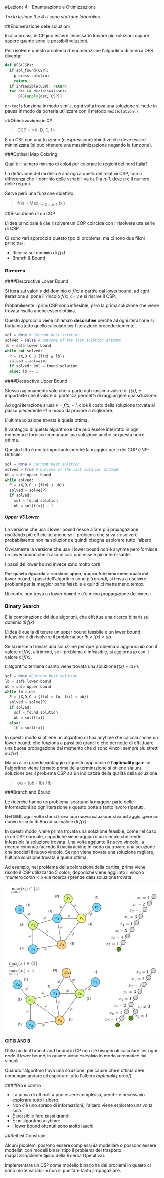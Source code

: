 #Lezione 4 - Enumerazione e Ottimizzazione

*Tra la lezione 3 e 4 ci sono stati due laboratiori.*

##Enumerazione delle soluzioni

In alcuni casi, in CP può essere necessario trovare più soluzioni oppure sapere quante sono le possibili soluzioni.

Per risolvere questo problema di enumerazione l'algoritmo di ricerca DFS diventa:

```python
def DFS(CSP):
  if sol_found(CSP):
    process solution
    return
  if infeasible(CSP): return
  for dec in decisions(CSP):
      DFS(apply(dec, CSP))
```

`or-tools` funziona in modo simile, ogni volta trova una soluzione si mette in pausa in modo da porterla utilizzare con il metodo `NextSolution()`.

##Ottimizzazione in CP

> COP = \<X, D, C, f\>

È un CSP con una funzione (o espressione) obiettivo che deve essere minimizzata (si può ottenere una massimizzazione negando la funzione).

###Optimal Map Coloring

Qual'è il numero minimo di colori per colorare le regioni del nord Italia?

La definzione del modello è analoga a quella del relativo CSP, con la differenza che il dominio delle variabili va da *0* a *n-1*, dove *n* è il numero delle regioni.

Serve però una funzione obiettivo:

> f(x) = Max<sub>[i = 0 ... n-1]</sub>(x<sub>i</sub>)

##Risoluzione di un COP

L'idea principale è che risolvere un COP coincide con il risolvere una serie di CSP.

Ci sono vari approcci a questo tipo di problema, ma ci sono due filoni principali:

- Ricerca sul dominio di *f(x)*
- Branch & Bound

### Rircerca

####Descructive Lower Bound

Si itera sui valori *v* del dominio di *f(x)* a partire dal lower bound, ad ogni iterazione si pone il vincolo *f(x) <= v* e si risolve il CSP.

Probabilmente i primi CSP sono infiesible, però la prima soluzione che viene trovata risulta anche essere ottima.

Questo approccio viene chiamato **descrutive** perché ad ogni iterazione si butta via tutto quello calcolato per l'iterazione precedentemente.

```python
sol = None # Current best solution
solved = False # Outcome of the last solution attempt
lb = safe lower bound
while not solved:
  P = ⟨X,D,C ∪ {f(x) ≤ lb}⟩
  solved = solve(P)
  if solved: sol = found solution
  else: lb += 1
```

####Destructive Upper Bound

Stesso ragionamento solo che si parte dal massimo valore di *f(x)*, è importante che il valore di partenza permetta di raggiungere una soluzione.

Ad ogni iterazione si usa *v = f(x) - 1*, cioè il costo della soluzione trovata al passo precedente *-1* in modo da provare a migliorare.

L'ultima soluzione trovata è quella ottima.

Il vantaggio di questo algoritmo è che può essere interrotto in ogni momento e fornisce comunque una soluzione anche se questa non è ottima.

Questo fatto è molto importante perché la maggior parte dei COP è NP-Difficile.

```python
sol = None # Current best solution
solved = True # Outcome of the last solution attempt
ub = safe upper bound
while solved:
  P = ⟨X,D,C ∪ {f(x) ≤ ub}⟩
  solved = solve(P)
  if solved:
    sol = found solution
    ub = sol(f(x)) - 1
```

##### Upper VS Lower

La versione che usa il lower bound riesce a fare più propagazione risultando più efficiente anche se il problema che si va a risolvere probabilmente non ha soluzione e quindi bisogna esplorare tutto l'albero.

Ovviamente la versione che usa il lower bound non è anytime però fornisce un lower bound che in alcuni casi può essere più interessante.

I passi del lower bound invece sono molto corti.

Per quanto riguarda la versione upper, questa funziona come duale del lower bound, i passi dell'algoritmo sono più grandi, si trova a risolvere problemi per la maggior parte feasbile e quindi ci mette meno tempo.

Di contro non trova un lower bound e c'è meno propagazione dei vincoli.

### Binary Search

È la combinazione dei due algoritmi, che effettua una ricerca binaria sul dominio di *f(x)*.

L'idea è quella di tenere un upper bound feasbile e un lower bound infeasible e di rivolvere il problema per *lb < f(x) < ub*.

Se si riesce a trovare una soluzione per quel problema si aggiorna *ub* con il valore di *f(x)*, altrimenti, se il problema è infeasible, si aggiorna *lb* con il valore di *f(x)*.

L'algoritmo termina quanto viene trovata una soluzione *f(x) = lb+1*.

```python
sol = None #Current best solution
lb = safe lower bound
ub = safe upper bound
while lb < ub:
  P = ⟨X,D,C ∪ {f(x) > lb, f(x) < ub}⟩
  solved = solve(P)
  if solved:
    sol = found solution
    ub = sol(f(x))
  else:
    lb = sol(f(x))
```

In questo modo si ottiene un algoritmo di tipo anytime che calcola anche un lower bound, che funziona a passi più grandi e che permette di effettuare una buona propagazione dal momento che ci sono vincoli sempre più stretti su *f(x)*.

Ma un altro grande vantaggio di questo approccio è l'**optimality gap**: se l'algoritmo viene fermato prima della terminazione si ottiene sia una soluzione per il problema CSP sia un indicatore della qualità della soluzione.

> og = (ub - lb) / lb

###Branch and Bound

Le ricerche hanno un problema: scartano la maggior parte delle informazioni ad ogni iterazione e questo porta a tanto lavoro ripetuto.

Nel B&B, ogni volta che si trova una nuova soluzione si va ad aggiungere un nuovo vincolo di Bound sul valore di *f(x)*.

In questo modo, viene prima trovata una soluzione feasible, come nel caso di un CSP normale, dopodiché viene aggiunto un vincolo che rende infeasible la soluzione trovata.
Una volta aggiunto il nuovo vincolo, la ricerca continua facendo il backtracking in modo da trovare una soluzione che soddisfi il nuovo vincolo. Se non viene trovata una soluzione migliore, l'ultima soluzione trovata è quella ottima.

Ad esempio, nel problema della colorazione della cartina, prima viene risolto il CSP utilizzando 5 colori, dopodiché viene aggiunto il vincolo "*numero colori < 5* e la ricerca riprende dalla soluzione trovata.

![](./immagini/l4-bb1.png)
![](./immagini/l4-bb2.png)

**GIF B AND B**

Utilizzando il branch and bound in CP non c'è bisogno di calcolare per ogni nodo il lower bound, in quanto viene calcolato in modo automatico dai vincoli.

Quando l'algoritmo trova una soluzione, per capire che è ottima deve comunque andare ad esplorare tutto l'albero (*optimality proof*).

####Pro e contro

- La prova di ottimalità può essere complessa, perché è necessario esplorare tutto l'albero.
- Non c'è uno spreco di informazioni, l'albero viene esplorato una volta sola.
- È possibile fare passi grandi;
- È un algoritmo anytime:
- I lower bound ottenuti sono molto laschi.


##Reified Constraint

Alcuni problemi possono essere complessi da modellare o possono essere modellati con modelli binari (tipo il problema del trasporto magazzino/cliente tipico della Ricerca Operativa).

Implementare un CSP come modello binario ha dei problemi in quanto ci sono molte variabili e non si può fare tanta propagazione.


